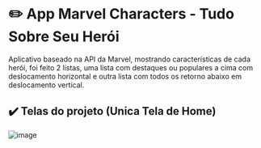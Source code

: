 # :pencil2: App Marvel Characters - Tudo Sobre Seu Herói

Aplicativo baseado na API da Marvel, mostrando características de cada herói, foi feito 2 listas, uma lista com destaques ou populares a cima com deslocamento horizontal e outra lista com todos os retorno abaixo em deslocamento vertical.

## :heavy_check_mark: Telas do projeto (Unica Tela de Home)

![image](https://github.com/ivanluizjr/sinaxys_pay/assets/41458938/a2043045-0378-4b80-90c2-6cfe9f74e56a)


